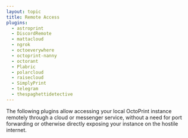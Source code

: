```yaml
---
layout: topic
title: Remote Access
plugins:
  - astroprint
  - DiscordRemote
  - mattacloud
  - ngrok
  - octoeverywhere
  - octoprint-nanny
  - octorant
  - Plabric
  - polarcloud
  - raisecloud
  - SimplyPrint
  - telegram
  - thespaghettidetective
---
```


The following plugins allow accessing your local OctoPrint instance remotely through a cloud or messenger service, without a need for port forwarding or otherwise directly exposing your instance on the hostile internet. 
